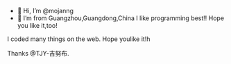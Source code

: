 - 👋 Hi, I’m @mojanng
- 👀 I’m from Guangzhou,Guangdong,China
I like programming best!!
Hope you like it,too!

I coded many things on the web.
Hope youlike it!h

Thanks @TJY-吉努布.

